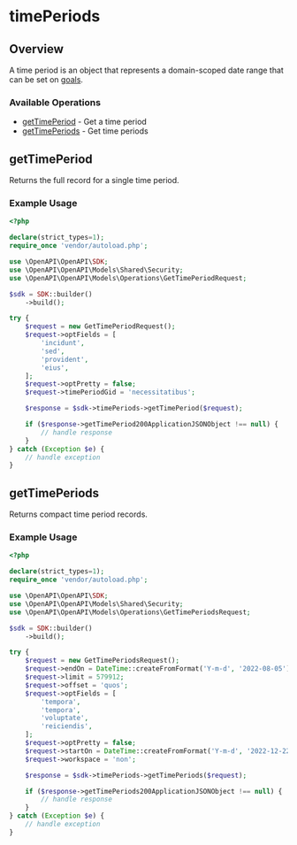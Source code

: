 # timePeriods

## Overview

A time period is an object that represents a domain-scoped date range that can be set on [goals](/docs/goals).

### Available Operations

* [getTimePeriod](#gettimeperiod) - Get a time period
* [getTimePeriods](#gettimeperiods) - Get time periods

## getTimePeriod

Returns the full record for a single time period.

### Example Usage

```php
<?php

declare(strict_types=1);
require_once 'vendor/autoload.php';

use \OpenAPI\OpenAPI\SDK;
use \OpenAPI\OpenAPI\Models\Shared\Security;
use \OpenAPI\OpenAPI\Models\Operations\GetTimePeriodRequest;

$sdk = SDK::builder()
    ->build();

try {
    $request = new GetTimePeriodRequest();
    $request->optFields = [
        'incidunt',
        'sed',
        'provident',
        'eius',
    ];
    $request->optPretty = false;
    $request->timePeriodGid = 'necessitatibus';

    $response = $sdk->timePeriods->getTimePeriod($request);

    if ($response->getTimePeriod200ApplicationJSONObject !== null) {
        // handle response
    }
} catch (Exception $e) {
    // handle exception
}
```

## getTimePeriods

Returns compact time period records.

### Example Usage

```php
<?php

declare(strict_types=1);
require_once 'vendor/autoload.php';

use \OpenAPI\OpenAPI\SDK;
use \OpenAPI\OpenAPI\Models\Shared\Security;
use \OpenAPI\OpenAPI\Models\Operations\GetTimePeriodsRequest;

$sdk = SDK::builder()
    ->build();

try {
    $request = new GetTimePeriodsRequest();
    $request->endOn = DateTime::createFromFormat('Y-m-d', '2022-08-05');
    $request->limit = 579912;
    $request->offset = 'quos';
    $request->optFields = [
        'tempora',
        'tempora',
        'voluptate',
        'reiciendis',
    ];
    $request->optPretty = false;
    $request->startOn = DateTime::createFromFormat('Y-m-d', '2022-12-22');
    $request->workspace = 'non';

    $response = $sdk->timePeriods->getTimePeriods($request);

    if ($response->getTimePeriods200ApplicationJSONObject !== null) {
        // handle response
    }
} catch (Exception $e) {
    // handle exception
}
```
